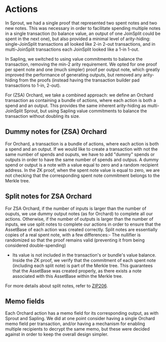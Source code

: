 # Actions

In Sprout, we had a single proof that represented two spent notes and two new notes. This
was necessary in order to facilitate spending multiple notes in a single transaction (to
balance value, an output of one JoinSplit could be spent in the next one), but also
provided a minimal level of arity-hiding: single-JoinSplit transactions all looked like
2-in 2-out transactions, and in multi-JoinSplit transactions each JoinSplit looked like a
1-in 1-out.

In Sapling, we switched to using value commitments to balance the transaction, removing
the min-2 arity requirement. We opted for one proof per spent note and one (much simpler)
proof per output note, which greatly improved the performance of generating outputs, but
removed any arity-hiding from the proofs (instead having the transaction builder pad
transactions to 1-in, 2-out).

For (ZSA) Orchard, we take a combined approach: we define an Orchard transaction as containing a
bundle of actions, where each action is both a spend and an output. This provides the same
inherent arity-hiding as multi-JoinSplit Sprout, but using Sapling value commitments to
balance the transaction without doubling its size.

## Dummy notes for (ZSA) Orchard

For Orchard, a transaction is a bundle of actions, where each action is both a spend and an output.
If we would like to create a transaction with not the same number of spends and ouputs,
we have to add "dummy" spends or outputs in order to have the same number of spends and outpus.
A dummy spend or output is a note with a value equal to zero and a random recipient address.
In the ZK proof, when the spent note value is equal to zero, we are not checking that
the corresponding spent note commitment belongs to the Merkle tree.

## Split notes for ZSA Orchard

For ZSA Orchard, if the number of inputs is larger than the number of ouputs,
we use dummy output notes (as for Orchard) to complete all our actions.
Otherwise, if the number of outputs is larger than the number of inputs,
we use split notes to complete our actions in order to ensure that the AssetBase of each action
was created correctly. Split notes are essentially copies of a real spent note, with a few differences:- The nullifier is randomized so that the proof remains valid (preventing it from being considered double-spending)
- Its value is not included in the transaction's or bundle's value balance.
Inside the ZK proof, we verify that the commitment of each spent note (including each split note)
is part of the Merkle tree. This guarantees that the AssetBase was created properly,
as there exists a note associated with this AssetBase within the Merkle tree.

For more details about split notes, refer to
[ZIP206](https://github.com/zcash/zips/blob/main/zips/zip-0226.rst).

## Memo fields

Each Orchard action has a memo field for its corresponding output, as with Sprout and
Sapling. We did at one point consider having a single Orchard memo field per transaction,
and/or having a mechanism for enabling multiple recipients to decrypt the same memo, but
these were decided against in order to keep the overall design simpler.

